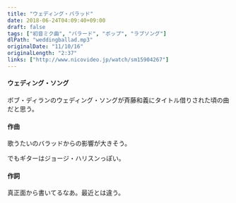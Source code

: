 ```yaml
---
title: "ウェディング・バラッド"
date: 2018-06-24T04:09:40+09:00
draft: false
tags: ["初音ミク曲", "バラード", "ポップ", "ラブソング"]
dlPath: "weddingballad.mp3"
originalDate: "11/10/16"
originalLength: "2:37"
links: ["http://www.nicovideo.jp/watch/sm15904267"]
---
```


#### ウェディング・ソング

ボブ・ディランのウェディング・ソングが斉藤和義にタイトル借りされた頃の曲だと思う。

#### 作曲

歌うたいのバラッドからの影響が大きそう。

でもギターはジョージ・ハリスンっぽい。

#### 作詞

真正面から書いてるなあ。最近とは違う。
